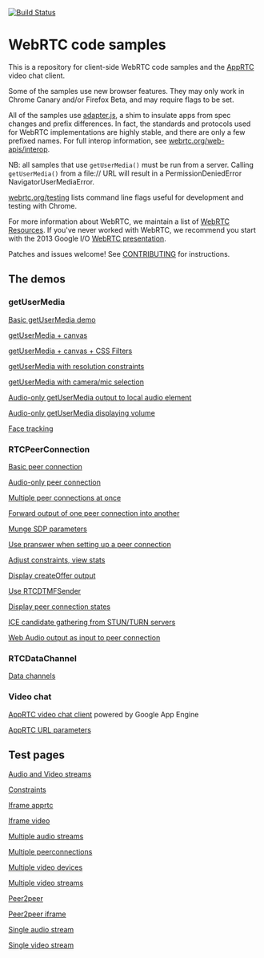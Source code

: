 [![Build Status](https://travis-ci.org/GoogleChrome/webrtc.svg)](https://travis-ci.org/GoogleChrome/webrtc)

# WebRTC code samples #

This is a repository for client-side WebRTC code samples and the [AppRTC](https://apprtc.appspot.com) video chat client.

Some of the samples use new browser features. They may only work in Chrome Canary and/or Firefox Beta, and may require flags to be set.

All of the samples use [adapter.js](https://github.com/GoogleChrome/webrtc/blob/master/samples/web/js/adapter.js), a shim to insulate apps from spec changes and prefix differences. In fact, the standards and protocols used for WebRTC implementations are highly stable, and there are only a few prefixed names. For full interop information, see [webrtc.org/web-apis/interop](http://www.webrtc.org/web-apis/interop).

NB: all samples that use `getUserMedia()` must be run from a server. Calling `getUserMedia()` from a file:// URL will result in a PermissionDeniedError NavigatorUserMediaError.

[webrtc.org/testing](http://www.webrtc.org/testing) lists command line flags useful for development and testing with Chrome.

For more information about WebRTC, we maintain a list of [WebRTC Resources](https://docs.google.com/document/d/1idl_NYQhllFEFqkGQOLv8KBK8M3EVzyvxnKkHl4SuM8/edit). If you've never worked with WebRTC, we recommend you start with the 2013 Google I/O [WebRTC presentation](http://www.youtube.com/watch?v=p2HzZkd2A40).

Patches and issues welcome! See [CONTRIBUTING](https://googlechrome.github.io/webrtc/CONTRIBUTING) for instructions.

## The demos ##

### getUserMedia ###

[Basic getUserMedia demo](https://googlechrome.github.io/webrtc/samples/web/content/getusermedia/gum)

[getUserMedia + canvas](https://googlechrome.github.io/webrtc/samples/web/content/getusermedia/canvas)

[getUserMedia + canvas + CSS Filters](https://googlechrome.github.io/webrtc/samples/web/content/getusermedia/filter)

[getUserMedia with resolution constraints](https://googlechrome.github.io/webrtc/samples/web/content/getusermedia/resolution)

[getUserMedia with camera/mic selection](https://googlechrome.github.io/webrtc/samples/web/content/getusermedia/source)

[Audio-only getUserMedia output to local audio element](https://googlechrome.github.io/webrtc/samples/web/content/getusermedia/audio)

[Audio-only getUserMedia displaying volume](https://googlechrome.github.io/webrtc/samples/web/content/getusermedia/volume)

[Face tracking](https://googlechrome.github.io/webrtc/samples/web/content/getusermedia/face)

### RTCPeerConnection ###

[Basic peer connection](https://googlechrome.github.io/webrtc/samples/web/content/peerconnection/pc1)

[Audio-only peer connection](https://googlechrome.github.io/webrtc/samples/web/content/peerconnection/audio)

[Multiple peer connections at once](https://googlechrome.github.io/webrtc/samples/web/content/peerconnection/multiple)

[Forward output of one peer connection into another](https://googlechrome.github.io/webrtc/samples/web/content/peerconnection/multiple-relay)

[Munge SDP parameters](https://googlechrome.github.io/webrtc/samples/web/content/peerconnection/munge-sdp)

[Use pranswer when setting up a peer connection](https://googlechrome.github.io/webrtc/samples/web/content/peerconnection/pr-answer)

[Adjust constraints, view stats](https://googlechrome.github.io/webrtc/samples/web/content/peerconnection/constraints)

[Display createOffer output](https://googlechrome.github.io/webrtc/samples/web/content/peerconnection/create-offer)

[Use RTCDTMFSender](https://googlechrome.github.io/webrtc/samples/web/content/peerconnection/dtmf)

[Display peer connection states](https://googlechrome.github.io/webrtc/samples/web/content/peerconnection/states)

[ICE candidate gathering from STUN/TURN servers](https://googlechrome.github.io/webrtc/samples/web/content/peerconnection/trickle-ice)

[Web Audio output as input to peer connection](https://googlechrome.github.io/webrtc/samples/web/content/peerconnection/webaudio-input)

### RTCDataChannel ###

[Data channels](https://googlechrome.github.io/webrtc/samples/web/content/datachannel)

### Video chat ###

[AppRTC video chat client](https://apprtc.appspot.com) powered by Google App Engine

[AppRTC URL parameters](https://apprtc.appspot.com/html/params.html)

## Test pages ##

[Audio and Video streams](https://googlechrome.github.io/webrtc/samples/web/content/manual-test/audio-and-video)

[Constraints](https://googlechrome.github.io/webrtc/samples/web/content/manual-test/constraints)

[Iframe apprtc](https://googlechrome.github.io/webrtc/samples/web/content/manual-test/iframe-apprtc)

[Iframe video](https://googlechrome.github.io/webrtc/samples/web/content/manual-test/iframe-video)

[Multiple audio streams](https://googlechrome.github.io/webrtc/samples/web/content/manual-test/multiple-audio)

[Multiple peerconnections](https://googlechrome.github.io/webrtc/samples/web/content/manual-test/multiple-peerconnections)

[Multiple video devices](https://googlechrome.github.io/webrtc/samples/web/content/manual-test/multiple-video-devices)

[Multiple video streams](https://googlechrome.github.io/webrtc/samples/web/content/manual-test/multiple-video)

[Peer2peer](https://googlechrome.github.io/webrtc/samples/web/content/manual-test/peer2peer)

[Peer2peer iframe](https://googlechrome.github.io/webrtc/samples/web/content/manual-test/peer2peer-iframe)

[Single audio stream](https://googlechrome.github.io/webrtc/samples/web/content/manual-test/single-audio)

[Single video stream](https://googlechrome.github.io/webrtc/samples/web/content/manual-test/single-video)


